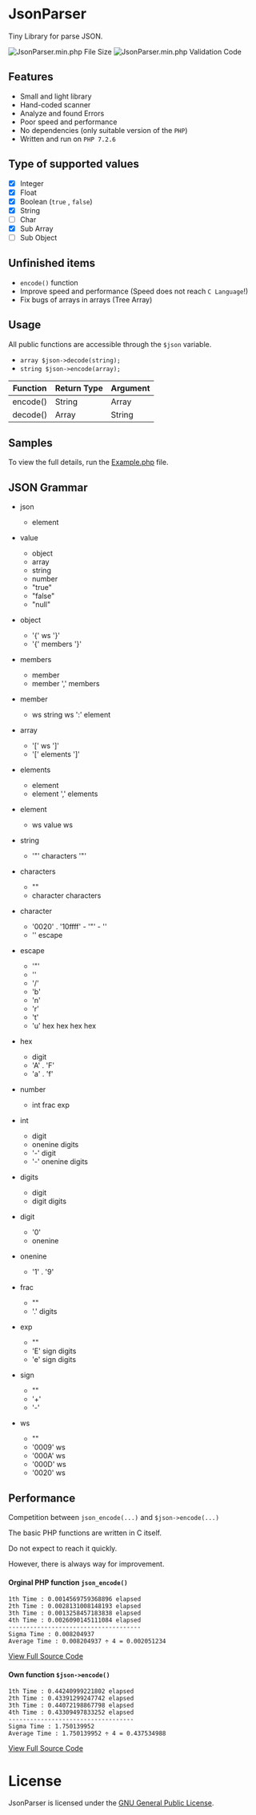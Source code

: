 # JsonParser
Tiny Library for parse JSON.

![JsonParser.min.php File Size](https://img.shields.io/badge/Compressed%20Size-6.6%20KB-blue.svg) ![JsonParser.min.php Validation Code](https://img.shields.io/badge/Validation%20Code-No%20Error-green.svg)


## Features

- Small and light library
- Hand-coded scanner
- Analyze and found Errors
- Poor speed and performance
- No dependencies (only suitable version of the `PHP`)
- Written and run on `PHP 7.2.6`

## Type of supported values
  
- [x] Integer
- [x] Float
- [x] Boolean (`true` , `false`)
- [x] String
- [ ] Char 
- [x] Sub Array
- [ ] Sub Object

## Unfinished items
  
- `encode()` function
- Improve speed and performance (Speed does not reach `C Language`!)
- Fix bugs of arrays in arrays (Tree Array)
  
## Usage

All public functions are accessible through the `$json` variable.

- `array $json->decode(string);`
- `string $json->encode(array);`



| Function | Return Type | Argument |
| -------- | ----------- | -------- |
| encode() |     String   |  Array  |
| decode() |     Array  |  String   |

## Samples

To view the full details, run the [Example.php](https://github.com/BaseMax/JsonParser/blob/master/Example.php) file.


## JSON Grammar

- json
    - element

- value
    - object
    - array
    - string
    - number
    - "true"
    - "false"
    - "null"

- object
    - '{' ws '}'
    - '{' members '}'

- members
    - member
    - member ',' members

- member
    - ws string ws ':' element

- array
    - '[' ws ']'
    - '[' elements ']'

- elements
    - element
    - element ',' elements

- element
    - ws value ws

- string
    - '"' characters '"'

- characters
    - ""
    - character characters

- character
    - '0020' . '10ffff' - '"' - '\'
    - '\' escape

- escape
    - '"'
    - '\'
    - '/'
    - 'b'
    - 'n'
    - 'r'
    - 't'
    - 'u' hex hex hex hex

- hex
    - digit
    - 'A' . 'F'
    - 'a' . 'f'

- number
    - int frac exp

- int
    - digit
    - onenine digits
    - '-' digit
    - '-' onenine digits

- digits
    - digit
    - digit digits

- digit
    - '0'
    - onenine

- onenine
    - '1' . '9'

- frac
    - ""
    - '.' digits

- exp
    - ""
    - 'E' sign digits
    - 'e' sign digits

- sign
    - ""
    - '+'
    - '-'

- ws
    - ""
    - '0009' ws
    - '000A' ws
    - '000D' ws
    - '0020' ws


## Performance

Competition between `json_encode(...)` and `$json->encode(...)`


The basic PHP functions are written in C itself.

Do not expect to reach it quickly.

However, there is always way for improvement.


#### Orginal PHP function `json_encode()`
```
1th Time : 0.0014569759368896 elapsed
2th Time : 0.0028131008148193 elapsed
3th Time : 0.0013258457183838 elapsed
4th Time : 0.0026090145111084 elapsed
-------------------------------------
Sigma Time : 0.008204937
Average Time : 0.008204937 ÷ 4 = 0.002051234
```
[View Full Source Code](https://github.com/BaseMax/JsonParser/blob/master/Performance-php.php)

#### Own function `$json->encode()`
```
1th Time : 0.44240999221802 elapsed
2th Time : 0.43391299247742 elapsed
3th Time : 0.44072198867798 elapsed
4th Time : 0.43309497833252 elapsed
-----------------------------------
Sigma Time : 1.750139952
Average Time : 1.750139952 ÷ 4 = 0.437534988
```

[View Full Source Code](https://github.com/BaseMax/JsonParser/blob/master/Performance-own.php)

# License

JsonParser is licensed under the [GNU General Public License](https://github.com/BaseMax/JsonParser/blob/master/LICENSE).
